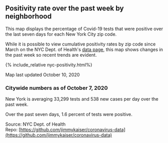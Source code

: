 
## Positivity rate over the past week by neighborhood

This map displays the percentage of Covid-19 tests that were positive over the last seven days for each New York City zip code. 

While it is possible to view cumulative positivity rates by zip code since March on the NYC Dept. of Health's [data page](https://www1.nyc.gov/site/doh/covid/covid-19-data.page), this map shows changes in the past week so recent trends are evident. 

{% include_relative nyc-positivity.html%}

Map last updated October 10, 2020

### Citywide numbers as of October 7, 2020

New York is averaging 33,299 tests and 538 new cases per day over the past week. 

Over the past seven days, 1.6 percent of tests were positive. 

Source: NYC Dept. of Health  
Repo: [https://github.com/jimmykaiser/coronavirus-data](https://github.com/jimmykaiser/coronavirus-data)
